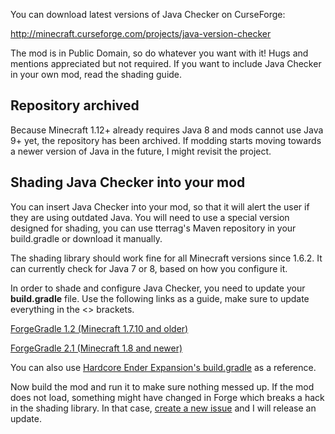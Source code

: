 You can download latest versions of Java Checker on CurseForge:

http://minecraft.curseforge.com/projects/java-version-checker

The mod is in Public Domain, so do whatever you want with it! Hugs and mentions appreciated but not required. If you want to include Java Checker in your own mod, read the shading guide.

## Repository archived

Because Minecraft 1.12+ already requires Java 8 and mods cannot use Java 9+ yet, the repository has been archived. If modding starts moving towards a newer version of Java in the future, I might revisit the project.

## Shading Java Checker into your mod

You can insert Java Checker into your mod, so that it will alert the user if they are using outdated Java. You will need to use a special version designed for shading, you can use tterrag's Maven repository in your build.gradle or download it manually.

The shading library should work fine for all Minecraft versions since 1.6.2. It can currently check for Java 7 or 8, based on how you configure it.

In order to shade and configure Java Checker, you need to update your **build.gradle** file. Use the following links as a guide, make sure to update everything in the <> brackets.

[ForgeGradle 1.2 (Minecraft 1.7.10 and older)](https://github.com/chylex/Java-Checker/wiki/Shading-with-ForgeGradle-1.2)

[ForgeGradle 2.1 (Minecraft 1.8 and newer)](https://github.com/chylex/Java-Checker/wiki/Shading-with-ForgeGradle-2.1)

You can also use [Hardcore Ender Expansion's build.gradle](https://github.com/chylex/Hardcore-Ender-Expansion/blob/master/build.gradle) as a reference.

Now build the mod and run it to make sure nothing messed up. If the mod does not load, something might have changed in Forge which breaks a hack in the shading library. In that case, [create a new issue](https://github.com/chylex/Java-Checker/issues) and I will release an update.
